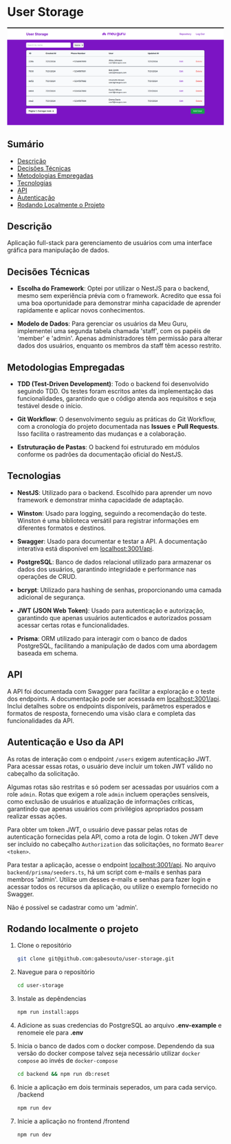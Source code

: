 # User Storage

![User Storage](https://github.com/gabesouto/user-storage/blob/main/Screenshot%20from%202024-07-21%2020-47-20.png)

## Sumário
- [Descrição](#descrição)
- [Decisões Técnicas](#decisões-técnicas)
- [Metodologias Empregadas](#metodologias-empregadas)
- [Tecnologias](#tecnologias)
- [API](#api)
- [Autenticação](#autenticação-e-uso-da-api)
- [Rodando Localmente o Projeto](#rodando-localmente-o-projeto)

## Descrição

Aplicação full-stack para gerenciamento de usuários com uma interface gráfica para manipulação de dados.

## Decisões Técnicas

- **Escolha do Framework**: Optei por utilizar o NestJS para o backend, mesmo sem experiência prévia com o framework. Acredito que essa foi uma boa oportunidade para demonstrar minha capacidade de aprender rapidamente e aplicar novos conhecimentos.

- **Modelo de Dados**: Para gerenciar os usuários da Meu Guru, implementei uma segunda tabela chamada 'staff', com os papéis de 'member' e 'admin'. Apenas administradores têm permissão para alterar dados dos usuários, enquanto os membros da staff têm acesso restrito.

## Metodologias Empregadas

- **TDD (Test-Driven Development)**: Todo o backend foi desenvolvido seguindo TDD. Os testes foram escritos antes da implementação das funcionalidades, garantindo que o código atenda aos requisitos e seja testável desde o início.

- **Git Workflow**: O desenvolvimento seguiu as práticas do Git Workflow, com a cronologia do projeto documentada nas <strong>Issues</strong> e <strong>Pull Requests</strong>. Isso facilita o rastreamento das mudanças e a colaboração.

- **Estruturação de Pastas**: O backend foi estruturado em módulos conforme os padrões da documentação oficial do NestJS.

## Tecnologias

- **NestJS**: Utilizado para o backend. Escolhido para aprender um novo framework e demonstrar minha capacidade de adaptação.

- **Winston**: Usado para logging, seguindo a recomendação do teste. Winston é uma biblioteca versátil para registrar informações em diferentes formatos e destinos.

- **Swagger**: Usado para documentar e testar a API. A documentação interativa está disponível em [localhost:3001/api](http://localhost:3001/api).

- **PostgreSQL**: Banco de dados relacional utilizado para armazenar os dados dos usuários, garantindo integridade e performance nas operações de CRUD.

- **bcrypt**: Utilizado para hashing de senhas, proporcionando uma camada adicional de segurança.

- **JWT (JSON Web Token)**: Usado para autenticação e autorização, garantindo que apenas usuários autenticados e autorizados possam acessar certas rotas e funcionalidades.

- **Prisma**: ORM utilizado para interagir com o banco de dados PostgreSQL, facilitando a manipulação de dados com uma abordagem baseada em schema.

## API

A API foi documentada com Swagger para facilitar a exploração e o teste dos endpoints. A documentação pode ser acessada em [localhost:3001/api](http://localhost:3001/api). Inclui detalhes sobre os endpoints disponíveis, parâmetros esperados e formatos de resposta, fornecendo uma visão clara e completa das funcionalidades da API.

## Autenticação e Uso da API

As rotas de interação com o endpoint `/users` exigem autenticação JWT. Para acessar essas rotas, o usuário deve incluir um token JWT válido no cabeçalho da solicitação.

Algumas rotas são restritas e só podem ser acessadas por usuários com a role `admin`. Rotas que exigem a role `admin` incluem operações sensíveis, como exclusão de usuários e atualização de informações críticas, garantindo que apenas usuários com privilégios apropriados possam realizar essas ações.

Para obter um token JWT, o usuário deve passar pelas rotas de autenticação fornecidas pela API, como a rota de login. O token JWT deve ser incluído no cabeçalho `Authorization` das solicitações, no formato `Bearer <token>`.

Para testar a aplicação, acesse o endpoint [localhost:3001/api](http://localhost:3001/api). No arquivo `backend/prisma/seeders.ts`, há um script com e-mails e senhas para membros 'admin'. Utilize um desses e-mails e senhas para fazer login e acessar todos os recursos da aplicação, ou utilize o exemplo fornecido no Swagger.

Não é possível se cadastrar como um 'admin'.

## Rodando localmente o projeto

1. Clone o repositório

    ```bash
   git clone git@github.com:gabesouto/user-storage.git
    ```

2. Navegue para o repositório

    ```bash
    cd user-storage
    ```

3. Instale as depêndencias

    ```bash
    npm run install:apps
    ```
4. Adicione as suas credencias do PostgreSQL ao arquivo <Strong>.env-example</Strong> e renomeie ele para <Strong>.env</Strong>

5. Inicia o banco de dados com o docker compose. Dependendo da sua versão do docker compose talvez seja necessário utilizar `docker compose` ao invés de `docker-compose`

    ```bash
    cd backend && npm run db:reset
    ```

6. Inicie a aplicação em dois terminais seperados, um para cada serviço.
   /backend

    ```bash
    npm run dev
    ```
7. Inicie a aplicação no frontend
  /frontend

    ```bash
    npm run dev
    ```
